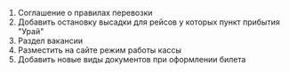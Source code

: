1. Соглашение о правилах перевозки
2. Добавить остановку высадки для рейсов у которых пункт прибытия "Урай"
3. Раздел вакансии
4. Разместить на сайте режим работы кассы
5. Добавить новые виды документов при оформлении билета